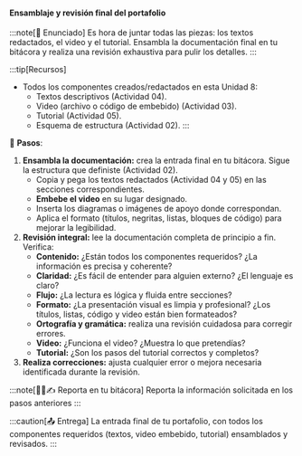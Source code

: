 #### Ensamblaje y revisión final del portafolio

:::note[🎯 Enunciado]
Es hora de juntar todas las piezas: los textos redactados, el video y el tutorial. Ensambla la documentación 
final en tu bitácora y realiza una revisión exhaustiva para pulir los detalles.
:::

:::tip[Recursos]
- Todos los componentes creados/redactados en esta Unidad 8:
    *   Textos descriptivos (Actividad 04).
    *   Video (archivo o código de embebido) (Actividad 03).
    *   Tutorial (Actividad 05).
    *   Esquema de estructura (Actividad 02).
:::

👣 **Pasos**:

1.  **Ensambla la documentación:** crea la entrada final en tu bitácora. Sigue la estructura que definiste (Actividad 02).
    *   Copia y pega los textos redactados (Actividad 04 y 05) en las secciones correspondientes.
    *   **Embebe el video** en su lugar designado.
    *   Inserta los diagramas o imágenes de apoyo donde correspondan.
    *   Aplica el formato (títulos, negritas, listas, bloques de código) para mejorar la legibilidad.
2.  **Revisión integral:** lee la documentación completa de principio a fin. Verifica:
    *   **Contenido:** ¿Están todos los componentes requeridos? ¿La información es precisa y coherente?
    *   **Claridad:** ¿Es fácil de entender para alguien externo? ¿El lenguaje es claro?
    *   **Flujo:** ¿La lectura es lógica y fluida entre secciones?
    *   **Formato:** ¿La presentación visual es limpia y profesional? ¿Los títulos, listas, código y video están bien formateados?
    *   **Ortografía y gramática:** realiza una revisión cuidadosa para corregir errores.
    *   **Video:** ¿Funciona el video? ¿Muestra lo que pretendías?
    *   **Tutorial:** ¿Son los pasos del tutorial correctos y completos?
3.  **Realiza correcciones:** ajusta cualquier error o mejora necesaria identificada durante la revisión.

:::note[🧐🧪✍️ Reporta en tu bitácora]
Reporta la información solicitada en los pasos anteriores
:::

:::caution[📤 Entrega]
La entrada final de tu portafolio, con todos los componentes requeridos (textos, video embebido, tutorial) ensamblados y revisados.
:::
